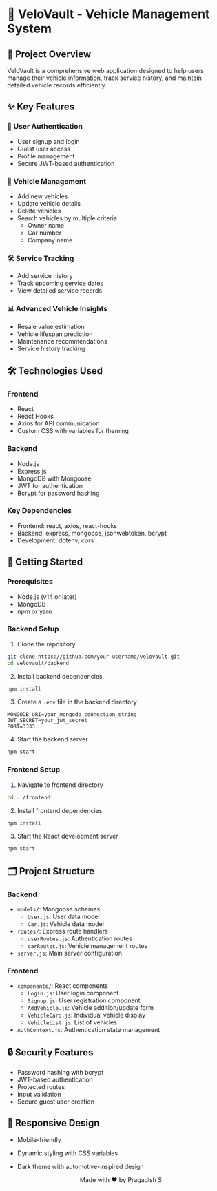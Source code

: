 # 🚗 VeloVault - Vehicle Management System

## 📝 Project Overview

VeloVault is a comprehensive web application designed to help users manage their vehicle information, track service history, 
and maintain detailed vehicle records efficiently.

## ✨ Key Features

### 🔐 User Authentication
- User signup and login
- Guest user access
- Profile management
- Secure JWT-based authentication

### 🚙 Vehicle Management
- Add new vehicles
- Update vehicle details
- Delete vehicles
- Search vehicles by multiple criteria
  - Owner name
  - Car number
  - Company name

### 🛠 Service Tracking
- Add service history
- Track upcoming service dates
- View detailed service records

### 📊 Advanced Vehicle Insights
- Resale value estimation
- Vehicle lifespan prediction
- Maintenance recommendations
- Service history tracking

## 🛠 Technologies Used

### Frontend
- React
- React Hooks
- Axios for API communication
- Custom CSS with variables for theming

### Backend
- Node.js
- Express.js
- MongoDB with Mongoose
- JWT for authentication
- Bcrypt for password hashing

### Key Dependencies
- Frontend: react, axios, react-hooks
- Backend: express, mongoose, jsonwebtoken, bcrypt
- Development: dotenv, cors

## 🚀 Getting Started

### Prerequisites
- Node.js (v14 or later)
- MongoDB
- npm or yarn

### Backend Setup
1. Clone the repository
```bash
git clone https://github.com/your-username/velovault.git
cd velovault/backend
```

2. Install backend dependencies
```bash
npm install
```

3. Create a `.env` file in the backend directory
```
MONGODB_URI=your_mongodb_connection_string
JWT_SECRET=your_jwt_secret
PORT=3333
```

4. Start the backend server
```bash
npm start
```

### Frontend Setup
1. Navigate to frontend directory
```bash
cd ../frontend
```

2. Install frontend dependencies
```bash
npm install
```

3. Start the React development server
```bash
npm start
```

## 🗂 Project Structure

### Backend
- `models/`: Mongoose schemas
  - `User.js`: User data model
  - `Car.js`: Vehicle data model
- `routes/`: Express route handlers
  - `userRoutes.js`: Authentication routes
  - `carRoutes.js`: Vehicle management routes
- `server.js`: Main server configuration

### Frontend
- `components/`: React components
  - `Login.js`: User login component
  - `Signup.js`: User registration component
  - `AddVehicle.js`: Vehicle addition/update form
  - `VehicleCard.js`: Individual vehicle display
  - `VehicleList.js`: List of vehicles
- `AuthContext.js`: Authentication state management

## 🔒 Security Features
- Password hashing with bcrypt
- JWT-based authentication
- Protected routes
- Input validation
- Secure guest user creation

## 📱 Responsive Design
- Mobile-friendly
- Dynamic styling with CSS variables
- Dark theme with automotive-inspired design

  <p align="center">Made with ❤️ by Pragadish S</p>
